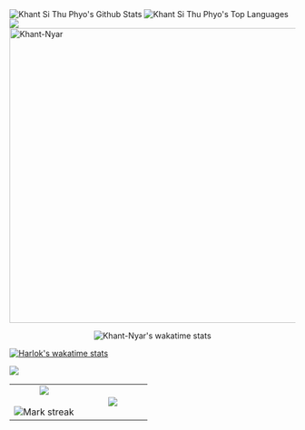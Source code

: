<img alt="Khant Si Thu Phyo's Github Stats" src="https://github-readme-stats.vercel.app/api?username=Khant-Nyar&amp;show_icons=true&amp;count_private=true&amp;theme=react&amp;hide_border=true&amp;bg_color=0D1117">

<img alt="Khant Si Thu Phyo's Top Languages" src="https://github-readme-stats.vercel.app/api/top-langs/?username=Khant-Nyar&amp;langs_count=8&amp;count_private=true&amp;layout=compact&amp;theme=react&amp;hide_border=true&amp;bg_color=0D1117">

<img src="https://github-readme-streak-stats.herokuapp.com?user=Khant-Nyar&amp;theme=black-ice&amp;hide_border=true&amp;date_format=M%20j%5B%2C%20Y%5D">

<img src="https://github-profile-summary-cards.vercel.app/api/cards/profile-details?username=Khant-Nyar&amp;theme=dracula&amp;hide_border=true" width="520" alt="Khant-Nyar">

<div align="center">
<p><img src="https://github-readme-stats.vercel.app/api/wakatime?username=KhantNyar&amp;layout=compact&amp;theme=synthwave&amp;v=2" data-origin="https://github-readme-stats.vercel.app/api/wakatime?username=Khant-Nyar&amp;layout=compact&amp;theme=synthwave&amp;v=2" alt="Khant-Nyar's wakatime stats"></p></div>

[![Harlok's wakatime stats](https://github-readme-stats.vercel.app/api/wakatime?username=KhantNyar)](https://github.com/anuraghazra/github-readme-stats)


<picture>
<source
  srcset="https://github-readme-stats.vercel.app/api?username=Khant-Nyar&show_icons=true&theme=dark"
  media="(prefers-color-scheme: dark)"
/>
<source
  srcset="https://github-readme-stats.vercel.app/api?username=Khant-Nyar&show_icons=true"
  media="(prefers-color-scheme: light), (prefers-color-scheme: no-preference)"
/>
<img src="https://github-readme-stats.vercel.app/api?username=Khant-Nyar&show_icons=true" />
</picture>

<table border="0" align="center">
<tbody><tr border="0">
<td width="50%" align="center">
  
  <img align="center" src="https://github-readme-stats.vercel.app/api?username=Khant-Nyar&amp;theme=cobalt&amp;show_icons=true&amp;count_private=true">
  <br><br>
  <img title="🔥 Get streak stats for your profile at git.io/streak-stats" alt="Mark streak" src="https://github-readme-streak-stats.herokuapp.com/?user=Khant-Nyar&amp;theme=dark&amp;hide_border=true">


</td>

<td width="50%" align="center">

  <img align="center" src="https://github-readme-stats.anuraghazra1.vercel.app/api/top-langs/?username=Khant-Nyar&amp;theme=dark&amp;hide_border=true&amp;no-bg=true&amp;no-frame=true&amp;langs_count=10">
  
  </td>
</tr>
</tbody></table>
